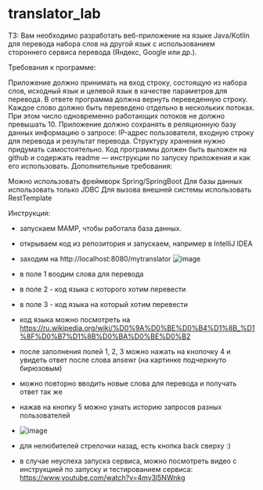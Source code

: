 # translator_lab
ТЗ: Вам необходимо разработать веб-приложение на языке Java/Kotlin для перевода набора слов на другой язык с использованием стороннего сервиса перевода (Яндекс, Google или др.).

Требования к программе:

Приложение должно принимать на вход строку, состоящую из набора слов, исходный язык и целевой язык в качестве параметров для перевода. В ответе программа должна вернуть переведенную строку.
Каждое слово должно быть переведено отдельно в нескольких потоках. При этом число одновременно работающих потоков не должно превышать 10.
Приложение должно сохранять в реляционную базу данных информацию о запросе: IP-адрес пользователя, входную строку для перевода и результат перевода. Структуру хранения нужно придумать самостоятельно.
Код программы должен быть выложен на github и содержать readme — инструкции по запуску приложения и как его использовать.
Дополнительные требования:

Можно использовать фреймворк Spring/SpringBoot
Для базы данных использовать только JDBC
Для вызова внешней системы использовать RestTemplate

Инструкция:

 - запускаем MAMP, чтобы работала база данных.
 - открываем код из репозитория и запускаем, например в IntelliJ IDEA
 - заходим на http://localhost:8080/mytranslator
![image](https://github.com/user-attachments/assets/1f1af138-5b98-4094-8278-9a875dfb4f82)
 - в поле 1 воодим слова для перевода
 - в поле 2 - код языка с которого хотим перевести
 - в поле 3 - код языка на который хотим перевести
 - код языка можно посмотреть на https://ru.wikipedia.org/wiki/%D0%9A%D0%BE%D0%B4%D1%8B_%D1%8F%D0%B7%D1%8B%D0%BA%D0%BE%D0%B2
 - после заполнения полей 1, 2, 3 можно нажать на кнопочку 4 и увидеть ответ после слова ansewr (на картинке подчеркнуто бирюзовым)
 - можно повторно вводить новые слова для перевода и получать ответ так же
 - нажав на кнопку 5 можно узнать историю запросов разных пользователей
 - ![image](https://github.com/user-attachments/assets/533d72b0-b656-4e01-8758-9883e64665bc)
 - для нелюбителей стрелочки назад, есть кнопка back сверху :)

 - в случае неуспеха запуска сервиса, можно посмотреть видео с инструкцией по запуску и тестированием сервиса: https://www.youtube.com/watch?v=4my3l5NWnkg




    
